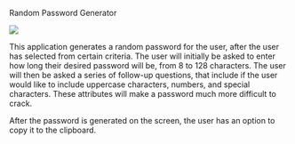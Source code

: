 Random Password Generator


<img src="/images/passwordgeneratorscreenshot.png">


This application generates a random password for the user, after the user has selected from certain criteria. The user will initially be asked to enter how long their desired password will be, from 8 to 128 characters. The user will then be asked a series of follow-up questions, that include if the user would like to include uppercase characters, numbers, and special characters. These attributes will make a password much more difficult to crack.

After the password is generated on the screen, the user has an option to copy it to the clipboard. 



<!-- This application was definitely a little challenging for me to complete. I was able to get all the prompts from the user, but am still having a hard time getting the password to show on the sreen.>